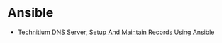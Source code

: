 # Ansible

- [Technitium DNS Server, Setup And Maintain Records Using Ansible
](https://azolf.medium.com/technitium-dns-server-setup-and-maintain-records-using-ansible-ed88ba911743)